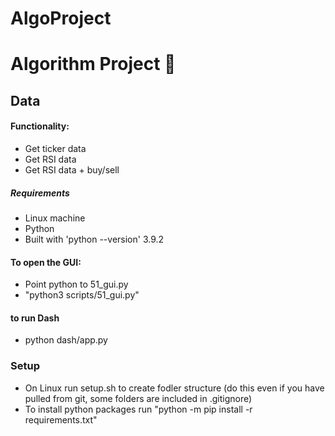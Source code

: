 # AlgoProject
Algorithm Project 🚀
===

## Data
#### Functionality:  
* Get ticker data
* Get RSI data
* Get RSI data + buy/sell  

##### Requirements 
* Linux machine
* Python 
* Built with 'python --version' 3.9.2

#### To open the GUI:
* Point python to 51_gui.py
* "python3 scripts/51_gui.py"

#### to run Dash
* python dash/app.py

### Setup
* On Linux run setup.sh to create fodler structure (do this even if you have pulled from git, some folders are included in .gitignore)
* To install python packages run "python -m pip install -r requirements.txt"
